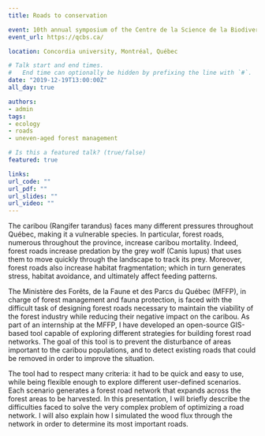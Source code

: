 ```yaml
---
title: Roads to conservation

event: 10th annual symposium of the Centre de la Science de la Biodiversité du Québec (CSBQ)
event_url: https://qcbs.ca/

location: Concordia university, Montréal, Québec

# Talk start and end times.
#   End time can optionally be hidden by prefixing the line with `#`.
date: "2019-12-19T13:00:00Z"
all_day: true

authors:
- admin
tags:
- ecology
- roads
- uneven-aged forest management

# Is this a featured talk? (true/false)
featured: true

links:
url_code: ""
url_pdf: ""
url_slides: ""
url_video: ""
---
```


The caribou (Rangifer tarandus) faces many different pressures throughout Québec, making it a vulnerable species. In particular, forest roads, numerous throughout the province, increase caribou mortality. Indeed, forest roads increase predation by the grey wolf (Canis lupus) that uses them to move quickly through the landscape to track its prey. Moreover, forest roads also increase habitat fragmentation; which in turn generates stress, habitat avoidance, and ultimately affect feeding patterns.

The Ministère des Forêts, de la Faune et des Parcs du Québec (MFFP), in charge of forest management and fauna protection, is faced with the difficult task of designing forest roads necessary to maintain the viability of the forest industry while reducing their negative impact on the caribou. As part of an internship at the MFFP, I have developed an open-source GIS-based tool capable of exploring different strategies for building forest road networks. The goal of this tool is to prevent the disturbance of areas important to the caribou populations, and to detect existing roads that could be removed in order to improve the situation.

The tool had to respect many criteria: it had to be quick and easy to use, while being flexible enough to explore different user-defined scenarios. Each scenario generates a forest road network that expands across the forest areas to be harvested. In this presentation, I will briefly describe the difficulties faced to solve the very complex problem of optimizing a road network. I will also explain how I simulated the wood flux through the network in order to determine its most important roads.
